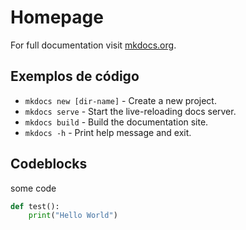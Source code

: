 # Homepage

For full documentation visit [mkdocs.org](https://www.mkdocs.org).

## Exemplos de código

-   `mkdocs new [dir-name]` - Create a new project.
-   `mkdocs serve` - Start the live-reloading docs server.
-   `mkdocs build` - Build the documentation site.
-   `mkdocs -h` - Print help message and exit.

## Codeblocks

some code

```python
def test():
	print("Hello World")
```
